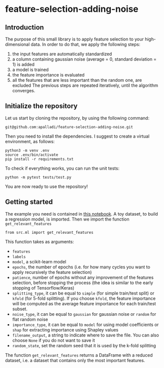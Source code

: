 # feature-selection-adding-noise

## Introduction
The purpose of this small library is to apply feature selection to your high-dimensional data. In order to do that, we apply the following steps:
1) the input features are automatically standardized
2) a column containing gaussian noise (average = 0, standard deviation = 1) is added
3) a model is trained
4) the feature importance is evaluated
5) all the features that are less important than the random one, are excluded
The previous steps are repeated iteratively, until the algorithm converges.

## Initialize the repository
Let us start by cloning the repository, by using the following command:
```
git@github.com:apalladi/feature-selection-adding-noise.git
```
Then you need to install the dependencies. I suggest to create a virtual environment, as follows:
```
python3 -m venv .env
source .env/bin/activate
pip install -r requirements.txt
```

To check if everything works, you can run the unit tests:
```
python -m pytest tests/test.py
```

You are now ready to use the repository!

## Getting started
The example you need is contained in [this notebook](example.ipynb).
A toy dataset, to build a regression model, is imported. 
Then we import the function `get_relevant_features`
```
from src.ml import get_relevant_features
```
This function takes as arguments:
- `features`
- `labels`
- `model`, a scikit-learn model
- `epochs`, the number of epochs (i.e. for how many cycles you want to apply recursively the feature selection)
- `patience`, number of epochs without any improvement of the features selection, before stopping the process (the idea is similar to the early stopping of Tensorflow/Keras)
- `splitting_type`, it can be equal to `simple` (for simple train/test split) or `kfold` (for 5-fold splitting). If you choose `kfold`, the feature importance will be computed as the average feature importance for each train/test subset.
- `noise_type`, it can be equal to `gaussian` for gaussian noise or `random` for flat random noise
- `importance_type`, it can be equal to `model` for using model coefficients or `shap` for extracting importance using Shapley values
- `filename_output`, a string to indicate where to save the file. You can also choose `None` if you do not want to save it
- `random_state`, set the random seed that it is used by the k-fold splitting

The function `get_relevant_features` returns a DataFrame with a reduced dataset, i.e. a dataset that contains only the most important features.

